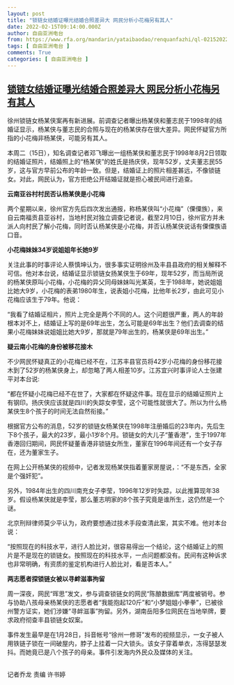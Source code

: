 ```yaml
---
layout: post
title: "锁链女结婚证曝光结婚合照差异大 网民分析小花梅另有其人"
date: 2022-02-15T09:14:00.000Z
author: 自由亚洲电台
from: https://www.rfa.org/mandarin/yataibaodao/renquanfazhi/ql-02152022041324.html
tags: [ 自由亚洲电台 ]
comments: True
categories: [ 自由亚洲电台 ]
---
```

<!--1644916440000-->
[锁链女结婚证曝光结婚合照差异大 网民分析小花梅另有其人](https://www.rfa.org/mandarin/yataibaodao/renquanfazhi/ql-02152022041324.html)
------

<div>
<p>徐州锁链女杨某侠案再有新进展。前调查记者曝出杨某侠和董志民于1998年的结婚证显示，杨某侠与董志民的合照与现在的杨某侠存在很大差异。网民怀疑官方所指的小花梅非杨某侠，可能另有其人。</p><p>本周二（15日），知名调查记者邓飞曝出一组杨某侠和董志民于1998年8月2日领取的结婚证照片，结婚照上的“杨某侠”的姓氏是扬庆侠，现年52岁，丈夫董志民55岁，这与官方早前公布的年龄一致。但是，结婚证上的照片相差甚远，不像锁链女。对此，网民认为，官方拒绝公开结婚证就是担心被民间进行追查。</p><p><strong>云南亚谷村村民否认杨某侠是小花梅</strong></p><p>两个星期以来，徐州官方先后四次发出通报，称杨某侠叫“小花梅”（傈僳族），来自云南福贡县亚谷村，当地村民对独立调查记者说，截至2月10日，徐州官方并未派人向村民了解小花梅，同时否认杨某侠是小花梅，并否认杨某侠说话有傈僳族语口音。</p><p><strong>小花梅妹妹34岁说姐姐年长她9岁</strong></p><p>关注此事的时事评论人蔡慎坤认为，很多事实证明徐州及丰县县政府的相关解释不可信。他对本台说，结婚证显示锁链女扬某侠生于69年，现年52岁，而当局所说的杨某侠原叫小花梅，小花梅的异父同母妹妹叫光某英，生于1988年，她说姐姐比她大9岁，小花梅的表弟1980年生，说表姐小花梅，比他年长2岁，由此可见小花梅应该生于79年。他说：</p><p>“我看了结婚证相片，照片上完全是两个不同的人。这个问题很严重，两人的年龄根本对不上，结婚证上写的是69年出生，怎么可能是69年出生？他们去调查的结果小花梅妹妹说姐姐比她大9岁，那就是79年出生的，杨某侠是69年出生。”</p><p><strong>疑云南小花梅的身份被移花接木</strong></p><p>不少网民怀疑真正的小花梅已经不在，江苏丰县官员将42岁小花梅的身份移花接木到了52岁的杨某侠身上，却忽略了两人相差10岁。江苏宜兴时事评论人士张建平对本台说:</p><p>“都在怀疑小花梅已经不在世了，大家都在怀疑这件事。现在显示的结婚证照片上有钢印。扬庆侠应该就是四川的失踪女李莹，这个可能性就很大了。所以为什么杨某侠生8个孩子的时间无法自然衔接。”</p><p>根据官方公布的消息，52岁的锁链女杨某侠在1998年注册婚后的23年内，先后生下8个孩子，最大的23岁，最小1岁8个月。锁链女的大儿子“董香港”，生于1997年香港回归期间，网民怀疑董香港非锁链女所生，董家在1996年间还有一个女子存在，还为董家生子。</p><p>在网上公开杨某侠的视频中，记者发现杨某侠指着董家房屋说，：“不是东西，全家是个强奸犯”。</p><p>另外，1984年出生的四川南充女子李莹，1996年12岁时失踪，以此推算现年38岁。假设杨某侠就是李莹，那么董志明家的8个孩子究竟是谁所生，这仍然是一个谜。</p><p>北京刑辩律师莫少平认为，政府要想通过技术手段查清此案，其实不难。他对本台说：</p><p>“按照现在的科技水平，进行人脸比对，很容易得出一个结论，这个结婚证上的照片是不是现在的锁链女。按照现在的科技水平，一点问题都没有。民间有这种诉求也非常明确，有资质的鉴定机构进行人脸比对，看是否本人。”</p><p><strong>两志愿者探锁链女被以寻衅滋事拘留</strong></p><p>周一深夜，网民“晖思”发文，参与调查锁链女的网民“陈酿数据库”两度被销号。参与协助八孩母亲杨某侠的志愿者者“我能抱起120斤”和“小梦姐姐小拳拳”，已被徐州警方证实，她们涉嫌“寻衅滋事”拘留。另外，湖南岳阳多位网民在当地举牌，要求政府彻查丰县锁链女奴案。</p><p>事件发生最早是在1月28日，抖音帐号“徐州一修哥”发布的视频显示，一女子被人用铁链子锁在一间破屋内，脖子上挂着一只大锁头。该女子穿着单衣，冻得瑟瑟发抖。而她竟已是八个孩子的母亲。事件引发海内外民众及媒体的关注。</p><p><br/>记者乔龙 责编 许书婷</p><p></p>
</div>
